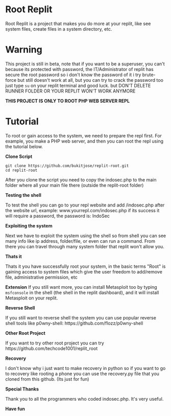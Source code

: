# Root Replit

<p>Root Replit is a project that makes you do more at your replit, like see system files, create files in a system directory, etc.</p>

# Warning

This project is still in beta, note that if you want to be a superuser, you can't because its protected with password, the IT/Administrator of replit has secure the root password so i don't know the password of it i try brute-force but still doesn't work at all, but you can try to crack the password too just type `su` on your replit terminal and good luck. but DON'T DELETE RUNNER FOLDER OR YOUR REPLIT WON'T WORK ANYMORE

**THIS PROJECT IS ONLY TO ROOT PHP WEB SERVER REPL**

# Tutorial

<p>To root or gain access to the system, we need to prepare the repl first. For example, you make a PHP web server, and then you can root the repl using the tutorial below.</p>

**Clone Script**

```shell script
git clone https://github.com/bukitjose/replit-root.git
cd replit-root
```
<p>After you clone the script you need to copy the indosec.php to the main folder where all your main file there (outside the replit-root folder)</p>

**Testing the shell**
<p>To test the shell you can go to your repl website and add /indosec.php after the website url, example: www.yourrepl.com/indosec.php if its success it will require a password, the password is: IndoSec</p>

**Exploiting the system**
<p>Next we have to exploit the system using the shell so from shell you can see many info like ip address, folder/file, or even can run a command. From there you can travel through many system folder that replit won't allow you.</p>

**Thats it**
<p>Thats it you have successfully root your system, in the basic terms "Root" is gaining access to system files which give the user freedom to add/remove file, administrative permission, etc</p>

**Extension**
If you still want more, you can install Metasploit too by typing `msfconsole` in the shell (the shell in the replit dashboard), and it will install Metasploit on your replit.

**Reverse Shell**
<p>If you still want to reverse shell the system you can use popular reverse shell tools like p0wny-shell: https://github.com/flozz/p0wny-shell</p>

**Other Root Project**
<p>If you want to try other root project you can try https://github.com/techcode1001/replit_root</p>

**Recovery**
<p>I don't know why i just want to make recovery in python so if you want to go to recovery like rooting a phone you can use the recovery.py file that you cloned from this github. (Its just for fun)</p>

**Special Thanks**
<p>Thank you to all the programmers who coded indosec.php. It's very useful.</p>

**Have fun**
